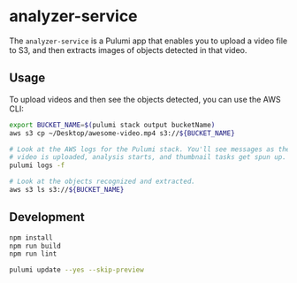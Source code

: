 # analyzer-service

The `analyzer-service` is a Pulumi app that enables you to upload a video file to S3, and then
extracts images of objects detected in that video.

## Usage

To upload videos and then see the objects detected, you can use the AWS CLI:

```bash
export BUCKET_NAME=$(pulumi stack output bucketName)
aws s3 cp ~/Desktop/awesome-video.mp4 s3://${BUCKET_NAME}

# Look at the AWS logs for the Pulumi stack. You'll see messages as the
# video is uploaded, analysis starts, and thumbnail tasks get spun up.
pulumi logs -f

# Look at the objects recognized and extracted.
aws s3 ls s3://${BUCKET_NAME}
```

## Development

```bash
npm install
npm run build
npm run lint
```

```bash
pulumi update --yes --skip-preview
```
